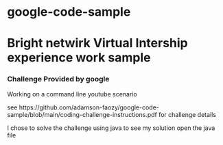 # google-code-sample
<h1> Bright netwirk Virtual Intership experience work sample </h1>
<h3> Challenge Provided by google </h3>
<p> Working on a command line youtube scenario </p>
<p> see https://github.com/adamson-faozy/google-code-sample/blob/main/coding-challenge-instructions.pdf for challenge details </p>
<p>I chose to solve the challenge using java to see my solution open the java file</p>
